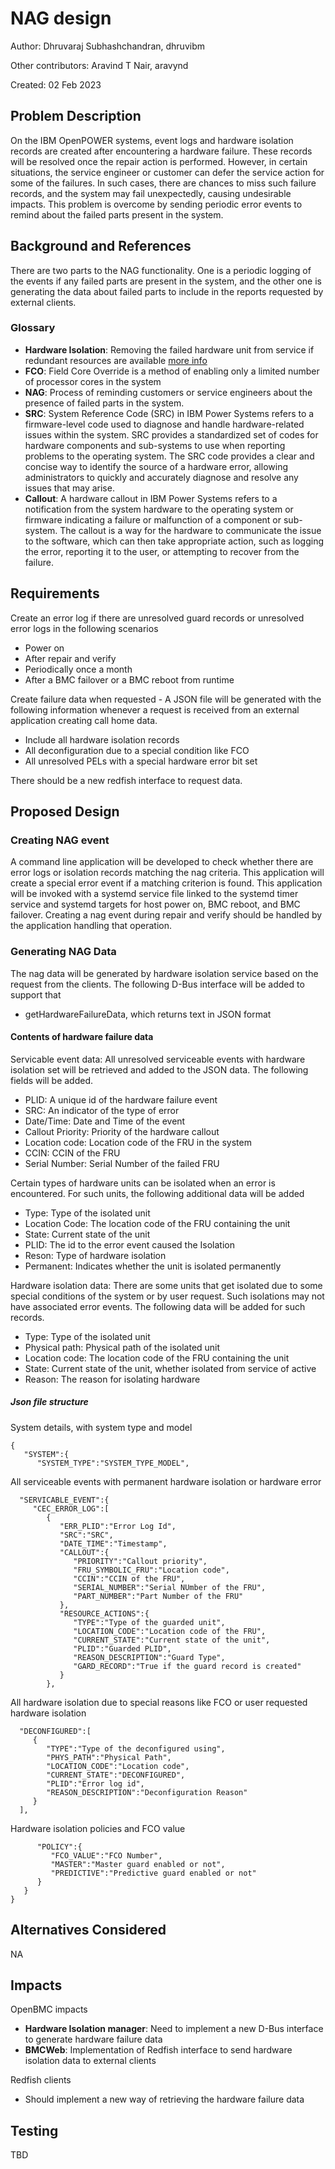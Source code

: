 # NAG design

Author: Dhruvaraj Subhashchandran, dhruvibm

Other contributors: Aravind T Nair, aravynd

Created: 02 Feb 2023

## Problem Description

On the IBM OpenPOWER systems, event logs and hardware isolation records are
created after encountering a hardware failure. These records will be resolved
once the repair action is performed. However, in certain situations, the service
engineer or customer can defer the service action for some of the failures. In
such cases, there are chances to miss such failure records, and the system may
fail unexpectedly, causing undesirable impacts. This problem is overcome by
sending periodic error events to remind about the failed parts present in the
system.

## Background and References

There are two parts to the NAG functionality. One is a periodic logging of the
events if any failed parts are present in the system, and the other one is
generating the data about failed parts to include in the reports requested by
external clients.

### Glossary

- **Hardware Isolation**: Removing the failed hardware unit from service if
  redundant resources are available
  [more info](https://github.com/openbmc/docs/blob/master/designs/guard-on-bmc.md)
- **FCO**: Field Core Override is a method of enabling only a limited number of
  processor cores in the system
- **NAG**: Process of reminding customers or service engineers about the
  presence of failed parts in the system.
- **SRC**: System Reference Code (SRC) in IBM Power Systems refers to a
  firmware-level code used to diagnose and handle hardware-related issues within
  the system. SRC provides a standardized set of codes for hardware components
  and sub-systems to use when reporting problems to the operating system. The
  SRC code provides a clear and concise way to identify the source of a hardware
  error, allowing administrators to quickly and accurately diagnose and resolve
  any issues that may arise.
- **Callout**: A hardware callout in IBM Power Systems refers to a notification
  from the system hardware to the operating system or firmware indicating a
  failure or malfunction of a component or sub-system. The callout is a way for
  the hardware to communicate the issue to the software, which can then take
  appropriate action, such as logging the error, reporting it to the user, or
  attempting to recover from the failure.

## Requirements

Create an error log if there are unresolved guard records or unresolved error
logs in the following scenarios

- Power on
- After repair and verify
- Periodically once a month
- After a BMC failover or a BMC reboot from runtime

Create failure data when requested - A JSON file will be generated with the
following information whenever a request is received from an external
application creating call home data.

- Include all hardware isolation records
- All deconfiguration due to a special condition like FCO
- All unresolved PELs with a special hardware error bit set

There should be a new redfish interface to request data.

## Proposed Design

### Creating NAG event

A command line application will be developed to check whether there are error
logs or isolation records matching the nag criteria. This application will
create a special error event if a matching criterion is found. This application
will be invoked with a systemd service file linked to the systemd timer service
and systemd targets for host power on, BMC reboot, and BMC failover. Creating a
nag event during repair and verify should be handled by the application handling
that operation.

### Generating NAG Data

The nag data will be generated by hardware isolation service based on the
request from the clients. The following D-Bus interface will be added to support
that

- getHardwareFailureData, which returns text in JSON format

#### Contents of hardware failure data

Servicable event data: All unresolved serviceable events with hardware isolation
set will be retrieved and added to the JSON data. The following fields will be
added.

- PLID: A unique id of the hardware failure event
- SRC: An indicator of the type of error
- Date/Time: Date and Time of the event
- Callout Priority: Priority of the hardware callout
- Location code: Location code of the FRU in the system
- CCIN: CCIN of the FRU
- Serial Number: Serial Number of the failed FRU

Certain types of hardware units can be isolated when an error is encountered.
For such units, the following additional data will be added

- Type: Type of the isolated unit
- Location Code: The location code of the FRU containing the unit
- State: Current state of the unit
- PLID: The id to the error event caused the Isolation
- Reson: Type of hardware isolation
- Permanent: Indicates whether the unit is isolated permanently

Hardware isolation data: There are some units that get isolated due to some
special conditions of the system or by user request. Such isolations may not
have associated error events. The following data will be added for such records.

- Type: Type of the isolated unit
- Physical path: Physical path of the isolated unit
- Location code: The location code of the FRU containing the unit
- State: Current state of the unit, whether isolated from service of active
- Reason: The reason for isolating hardware

##### Json file structure

System details, with system type and model

    {
       "SYSTEM":{
          "SYSTEM_TYPE":"SYSTEM_TYPE_MODEL",

All serviceable events with permanent hardware isolation or hardware error

      "SERVICABLE_EVENT":{
         "CEC_ERROR_LOG":[
            {
               "ERR_PLID":"Error Log Id",
               "SRC":"SRC",
               "DATE_TIME":"Timestamp",
               "CALLOUT":{
                  "PRIORITY":"Callout priority",
                  "FRU_SYMBOLIC_FRU":"Location code",
                  "CCIN":"CCIN of the FRU",
                  "SERIAL_NUMBER":"Serial NUmber of the FRU",
                  "PART_NUMBER":"Part Number of the FRU"
               },
               "RESOURCE_ACTIONS":{
                  "TYPE":"Type of the guarded unit",
                  "LOCATION_CODE":"Location code of the FRU",
                  "CURRENT_STATE":"Current state of the unit",
                  "PLID":"Guarded PLID",
                  "REASON_DESCRIPTION":"Guard Type",
                  "GARD_RECORD":"True if the guard record is created"
               }
            },

All hardware isolation due to special reasons like FCO or user requested
hardware isolation

      "DECONFIGURED":[
         {
            "TYPE":"Type of the deconfigured using",
            "PHYS_PATH":"Physical Path",
            "LOCATION_CODE":"Location code",
            "CURRENT_STATE":"DECONFIGURED",
            "PLID":"Error log id",
            "REASON_DESCRIPTION":"Deconfiguration Reason"
         }
      ],

Hardware isolation policies and FCO value

          "POLICY":{
             "FCO_VALUE":"FCO Number",
             "MASTER":"Master guard enabled or not",
             "PREDICTIVE":"Predictive guard enabled or not"
          }
       }
    }

## Alternatives Considered

NA

## Impacts

OpenBMC impacts

- **Hardware Isolation manager**: Need to implement a new D-Bus interface to
  generate hardware failure data
- **BMCWeb**: Implementation of Redfish interface to send hardware isolation
  data to external clients

Redfish clients

- Should implement a new way of retrieving the hardware failure data

## Testing

TBD
